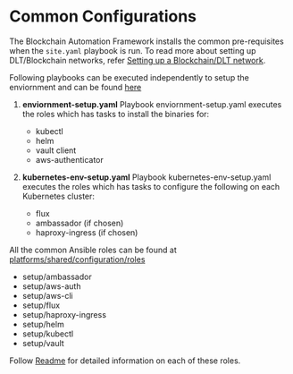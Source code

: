 # Common Configurations
The Blockchain Automation Framework installs the common pre-requisites when the `site.yaml` playbook is run. To read more about setting up
DLT/Blockchain networks, refer [Setting up a Blockchain/DLT network](../operations/setting_dlt).

Following playbooks can be executed independently to setup the enviornment and can be found [here](https://github.com/hyperledger-labs/blockchain-automation-framework/tree/main/platforms/shared/configuration)

1. **enviornment-setup.yaml**
Playbook enviornment-setup.yaml executes the roles which has tasks to install the binaries for:

    * kubectl
    * helm
    * vault client
    * aws-authenticator

2. **kubernetes-env-setup.yaml**
Playbook kubernetes-env-setup.yaml executes the roles which has tasks to configure the following on each Kubernetes cluster:

    * flux
    * ambassador    (if chosen)
    * haproxy-ingress   (if chosen)

All the common Ansible roles can be found at [platforms/shared/configuration/roles](https://github.com/hyperledger-labs/blockchain-automation-framework/tree/main/platforms/shared/configuration/roles)

* setup/ambassador
* setup/aws-auth
* setup/aws-cli
* setup/flux
* setup/haproxy-ingress
* setup/helm
* setup/kubectl
* setup/vault

Follow [Readme](https://github.com/hyperledger-labs/blockchain-automation-framework/tree/main/platforms/shared/configuration/roles/) for detailed information on each of these roles.

